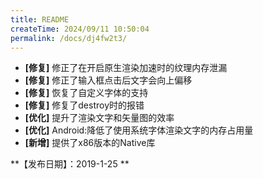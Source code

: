 ```yaml
---
title: README
createTime: 2024/09/11 10:50:04
permalink: /docs/dj4fw2t3/
---
```


- **[修复]** 修正了在开启原生渲染加速时的纹理内存泄漏
- **[修复]** 修正了输入框点击后文字会向上偏移
- **[修复]** 恢复了自定义字体的支持
- **[修复]** 修复了destroy时的报错
- **[优化]** 提升了渲染文字和矢量图的效率
- **[优化]** Android:降低了使用系统字体渲染文字的内存占用量
- **[新增]** 提供了x86版本的Native库


**【发布日期】：2019-1-25 **
